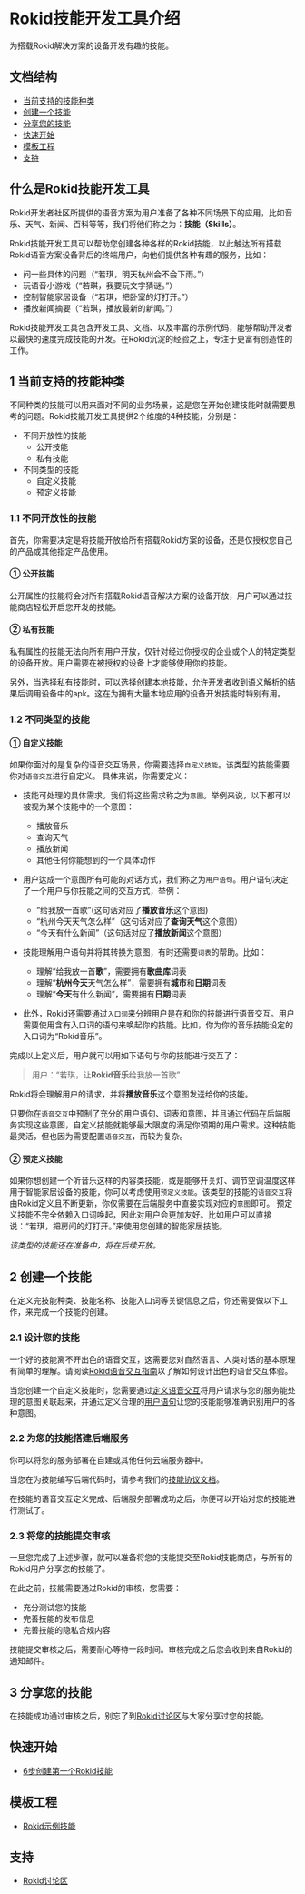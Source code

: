 # Rokid技能开发工具介绍
为搭载Rokid解决方案的设备开发有趣的技能。

## 文档结构

- [当前支持的技能种类](#1-当前支持的技能种类)
- [创建一个技能](#2-创建一个技能)
- [分享您的技能](#3-分享您的技能)
- [快速开始](#快速开始)
- [模板工程](#模板工程)
- [支持](#支持)


## 什么是Rokid技能开发工具
Rokid开发者社区所提供的语音方案为用户准备了各种不同场景下的应用，比如音乐、天气、新闻、百科等等，我们将他们称之为：**技能（Skills）**。

Rokid技能开发工具可以帮助您创建各种各样的Rokid技能，以此触达所有搭载Rokid语音方案设备背后的终端用户，向他们提供各种有趣的服务，比如：

- 问一些具体的问题（“若琪，明天杭州会不会下雨。”）
- 玩语音小游戏（“若琪，我要玩文字猜谜。”）
- 控制智能家居设备（“若琪，把卧室的灯打开。”）
- 播放新闻摘要（“若琪，播放最新的新闻。”）

Rokid技能开发工具包含开发工具、文档、以及丰富的示例代码，能够帮助开发者以最快的速度完成技能的开发。在Rokid沉淀的经验之上，专注于更富有创造性的工作。

## 1 当前支持的技能种类
不同种类的技能可以用来面对不同的业务场景，这是您在开始创建技能时就需要思考的问题。Rokid技能开发工具提供2个维度的4种技能，分别是：

- 不同开放性的技能
    - 公开技能
    - 私有技能
- 不同类型的技能
    - 自定义技能
    - 预定义技能

### 1.1 不同开放性的技能
首先，你需要决定是将技能开放给所有搭载Rokid方案的设备，还是仅授权您自己的产品或其他指定产品使用。

#### ① 公开技能
公开属性的技能将会对所有搭载Rokid语音解决方案的设备开放，用户可以通过技能商店轻松开启您开发的技能。

#### ② 私有技能
私有属性的技能无法向所有用户开放，仅针对经过你授权的企业或个人的特定类型的设备开放。用户需要在被授权的设备上才能够使用你的技能。

另外，当选择私有技能时，可以选择创建本地技能，允许开发者收到语义解析的结果后调用设备中的apk。这在为拥有大量本地应用的设备开发技能时特别有用。

### 1.2 不同类型的技能
#### ① 自定义技能
如果你面对的是复杂的语音交互场景，你需要选择`自定义技能`。该类型的技能需要你对`语音交互`进行自定义。
具体来说，你需要定义：

- 技能可处理的具体需求。我们将这些需求称之为`意图`。举例来说，以下都可以被视为某个技能中的一个意图：

    - 播放音乐
    - 查询天气
    - 播放新闻
    - 其他任何你能想到的一个具体动作

- 用户达成一个意图所有可能的对话方式，我们称之为`用户语句`。用户语句决定了一个用户与你技能之间的交互方式，举例：

    - “给我放一首歌”(这句话对应了**播放音乐**这个意图)
    - “杭州今天天气怎么样”（这句话对应了**查询天气**这个意图）
    - “今天有什么新闻”（这句话对应了**播放新闻**这个意图）

- 技能理解用户语句并将其转换为意图，有时还需要`词表`的帮助。比如：

    - 理解“给我放一首**歌**”，需要拥有**歌曲库**词表
    - 理解“**杭州今天**天气怎么样”，需要拥有**城市**和**日期**词表
    - 理解“**今天**有什么新闻”，需要拥有**日期**词表

- 此外，Rokid还需要通过`入口词`来分辨用户是在和你的技能进行语音交互。用户需要使用含有入口词的语句来唤起你的技能。比如，你为你的音乐技能设定的入口词为“Rokid音乐”。

完成以上定义后，用户就可以用如下语句与你的技能进行交互了：
>用户：“若琪，让**Rokid音乐**给我放一首歌”

Rokid将会理解用户的请求，并将**播放音乐**这个意图发送给你的技能。

只要你在`语音交互`中预制了充分的用户语句、词表和意图，并且通过代码在后端服务实现这些意图，自定义技能就能够最大限度的满足你预期的用户需求。这种技能最灵活，但也因为需要配置`语音交互`，而较为复杂。

#### ② 预定义技能
如果你想创建一个听音乐这样的内容类技能，或是能够开关灯、调节空调温度这样用于智能家居设备的技能，你可以考虑使用`预定义技能`。该类型的技能的`语音交互`将由Rokid定义且不断更新，你仅需要在后端服务中直接实现对应的`意图`即可。
预定义技能不完全依赖入口词唤起，因此对用户会更加友好。比如用户可以直接说：“若琪，把房间的灯打开。”来使用您创建的智能家居技能。

*该类型的技能还在准备中，将在后续开放。*

## 2 创建一个技能
在定义完技能种类、技能名称、技能入口词等关键信息之后，你还需要做以下工作，来完成一个技能的创建。

### 2.1 设计您的技能
一个好的技能离不开出色的语音交互，这需要您对自然语言、人类对话的基本原理有简单的理解。请阅读[Rokid语音交互指南](../2-RokidDocument/1-SkillsKit/rokid-voice-interaction-guidelines.md)以了解如何设计出色的语音交互体验。

当您创建一个自定义技能时，您需要通过[定义语音交互](../2-RokidDocument/1-SkillsKit/define-voice-interaction.md)将用户请求与您的服务能处理的意图关联起来，并通过定义合理的[用户语句](../2-RokidDocument/1-SkillsKit/define-voice-interaction.md#用户输入的数据)让您的技能能够准确识别用户的各种意图。

### 2.2 为您的技能搭建后端服务
你可以将您的服务部署在自建或其他任何云端服务器中。

当您在为技能编写后端代码时，请参考我们的[技能协议文档](../3-ApiReference/cloud-app-development-protocol_cn.md)。

在技能的语音交互定义完成、后端服务部署成功之后，你便可以开始对您的技能进行测试了。

### 2.3 将您的技能提交审核
一旦您完成了上述步骤，就可以准备将您的技能提交至Rokid技能商店，与所有的Rokid用户分享您的技能了。

在此之前，技能需要通过Rokid的审核，您需要：

- 充分测试您的技能
- 完善技能的发布信息
- 完善技能的隐私合规内容

技能提交审核之后，需要耐心等待一段时间。审核完成之后您会收到来自Rokid的通知邮件。

## 3 分享您的技能
在技能成功通过审核之后，别忘了到[Rokid讨论区](https://developer-forum.rokid.com/)与大家分享过您的技能。

## 快速开始
- [6步创建第一个Rokid技能](https://github.com/Rokid/rokid-skill-sample/tree/master/rokid-skill-sample-java-tastecoffee)

## 模板工程
- [Rokid示例技能](https://github.com/Rokid/rokid-skill-sample)

## 支持
- [Rokid讨论区](https://developer-forum.rokid.com/)






